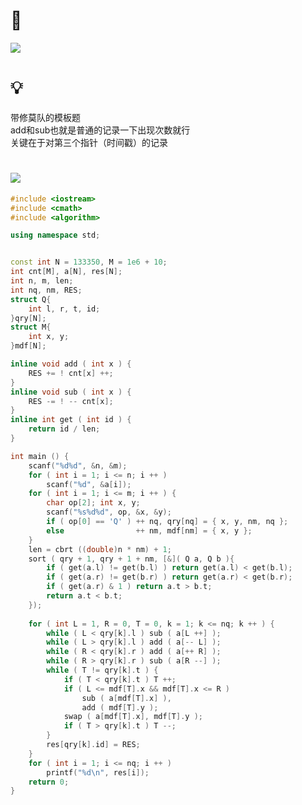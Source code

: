 # 🔗
<a href="https://vjudge.net/problem/%E9%BB%91%E6%9A%97%E7%88%86%E7%82%B8-2120"><img src="https://i.loli.net/2021/09/07/NbCXdY15jLcJHlO.png"></a>

# 💡
带修莫队的模板题  
add和sub也就是普通的记录一下出现次数就行  
关键在于对第三个指针（时间戳）的记录  

# <img src="https://img-blog.csdnimg.cn/20210713144601841.png" >
```cpp
#include <iostream>
#include <cmath>
#include <algorithm>

using namespace std;


const int N = 133350, M = 1e6 + 10;
int cnt[M], a[N], res[N];
int n, m, len;
int nq, nm, RES;
struct Q{
	int l, r, t, id;
}qry[N];
struct M{
	int x, y;
}mdf[N];

inline void add ( int x ) {
	RES += ! cnt[x] ++;
}
inline void sub ( int x ) {
	RES -= ! -- cnt[x];
}
inline int get ( int id ) {
	return id / len;
}

int main () {
	scanf("%d%d", &n, &m);
	for ( int i = 1; i <= n; i ++ )
		scanf("%d", &a[i]);
	for ( int i = 1; i <= m; i ++ ) {
		char op[2]; int x, y;
		scanf("%s%d%d", op, &x, &y);
		if ( op[0] == 'Q' ) ++ nq, qry[nq] = { x, y, nm, nq };
		else                ++ nm, mdf[nm] = { x, y };
	} 
	len = cbrt ((double)n * nm) + 1;
	sort ( qry + 1, qry + 1 + nm, [&]( Q a, Q b ){
		if ( get(a.l) != get(b.l) ) return get(a.l) < get(b.l);
		if ( get(a.r) != get(b.r) ) return get(a.r) < get(b.r);
		if ( get(a.r) & 1 ) return a.t > b.t;
		return a.t < b.t;		
	});
	
	for ( int L = 1, R = 0, T = 0, k = 1; k <= nq; k ++ ) {
		while ( L < qry[k].l ) sub ( a[L ++] );
		while ( L > qry[k].l ) add ( a[-- L] );
		while ( R < qry[k].r ) add ( a[++ R] );
		while ( R > qry[k].r ) sub ( a[R --] );
		while ( T != qry[k].t ) {
			if ( T < qry[k].t ) T ++;
			if ( L <= mdf[T].x && mdf[T].x <= R ) 
				sub ( a[mdf[T].x] ),
				add ( mdf[T].y );
			swap ( a[mdf[T].x], mdf[T].y );
			if ( T > qry[k].t ) T --;
		}
		res[qry[k].id] = RES;
	}
	for ( int i = 1; i <= nq; i ++ ) 
		printf("%d\n", res[i]);
	return 0;
}
```
